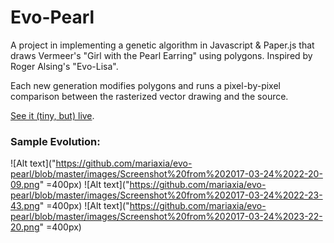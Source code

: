 # Evo-Pearl

A project in implementing a genetic algorithm in Javascript & Paper.js that draws Vermeer's "Girl with the Pearl Earring" using polygons. Inspired by Roger Alsing's "Evo-Lisa".

Each new generation modifies polygons and runs a pixel-by-pixel comparison between the rasterized vector drawing and the source.

[See it (tiny, but) live](https://evo-pearl.herokuapp.com).

### Sample Evolution:

![Alt text]("https://github.com/mariaxia/evo-pearl/blob/master/images/Screenshot%20from%202017-03-24%2022-20-09.png" =400px)
![Alt text]("https://github.com/mariaxia/evo-pearl/blob/master/images/Screenshot%20from%202017-03-24%2022-23-43.png" =400px)
![Alt text]("https://github.com/mariaxia/evo-pearl/blob/master/images/Screenshot%20from%202017-03-24%2023-22-20.png" =400px)
